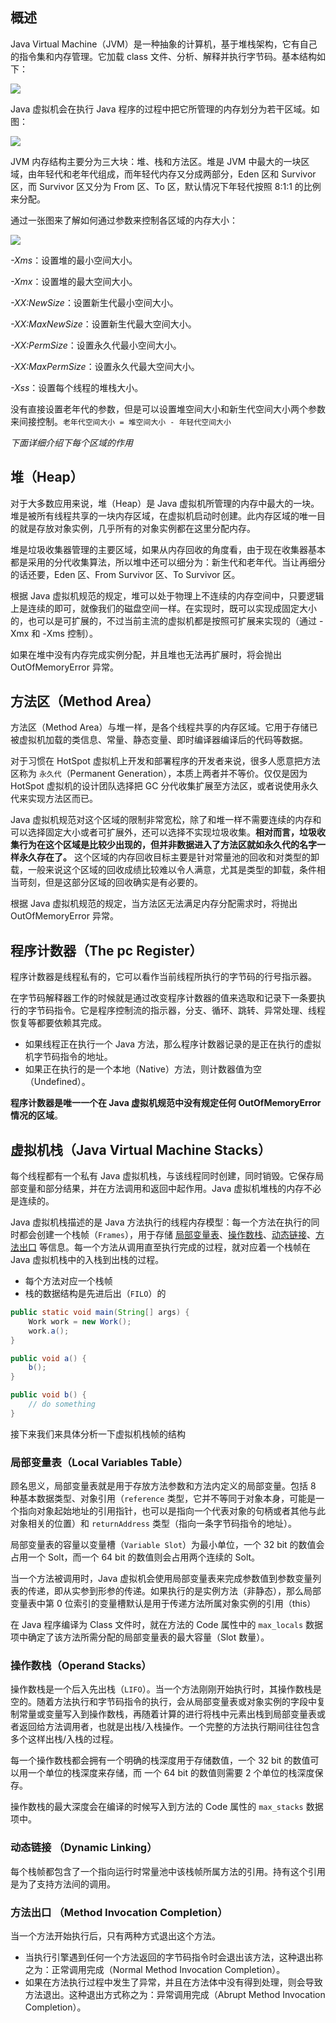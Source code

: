 ## 概述

Java Virtual Machine（JVM）是一种抽象的计算机，基于堆栈架构，它有自己的指令集和内存管理。它加载 class 文件、分析、解释并执行字节码。基本结构如下：

![](https://uposs.justokay.cn/pic/7778a2a9cd8015fa611be7cde1789cb6.png)

Java 虚拟机会在执行 Java 程序的过程中把它所管理的内存划分为若干区域。如图：

![](https://uposs.justokay.cn/pic/93d911980e7b77876e805ddf3632fdf5.png)

JVM 内存结构主要分为三大块：堆、栈和方法区。堆是 JVM 中最大的一块区域，由年轻代和老年代组成，而年轻代内存又分成两部分，Eden 区和 Survivor 区，而 Survivor 区又分为 From 区、To 区，默认情况下年轻代按照 8:1:1 的比例来分配。

通过一张图来了解如何通过参数来控制各区域的内存大小：

![](https://uposs.justokay.cn/pic/78f8eb4e67f1bf3d93cfd257be090683.png)

*-Xms*：设置堆的最小空间大小。

*-Xmx*：设置堆的最大空间大小。

*-XX:NewSize*：设置新生代最小空间大小。

*-XX:MaxNewSize*：设置新生代最大空间大小。

*-XX:PermSize*：设置永久代最小空间大小。

*-XX:MaxPermSize*：设置永久代最大空间大小。

*-Xss*：设置每个线程的堆栈大小。

没有直接设置老年代的参数，但是可以设置堆空间大小和新生代空间大小两个参数来间接控制。`老年代空间大小 = 堆空间大小 - 年轻代空间大小`

*下面详细介绍下每个区域的作用*

## 堆（Heap）

对于大多数应用来说，堆（Heap）是 Java 虚拟机所管理的内存中最大的一块。堆是被所有线程共享的一块内存区域，在虚拟机启动时创建。此内存区域的唯一目的就是存放对象实例，几乎所有的对象实例都在这里分配内存。

堆是垃圾收集器管理的主要区域，如果从内存回收的角度看，由于现在收集器基本都是采用的分代收集算法，所以堆中还可以细分为：新生代和老年代。当让再细分的话还要，Eden 区、From Survivor 区、To Survivor 区。

根据 Java 虚拟机规范的规定，堆可以处于物理上不连续的内存空间中，只要逻辑上是连续的即可，就像我们的磁盘空间一样。在实现时，既可以实现成固定大小的，也可以是可扩展的，不过当前主流的虚拟机都是按照可扩展来实现的（通过 -Xmx 和 -Xms 控制）。

如果在堆中没有内存完成实例分配，并且堆也无法再扩展时，将会抛出 OutOfMemoryError 异常。

## 方法区（Method Area）

方法区（Method Area）与堆一样，是各个线程共享的内存区域。它用于存储已被虚拟机加载的类信息、常量、静态变量、即时编译器编译后的代码等数据。

对于习惯在 HotSpot 虚拟机上开发和部署程序的开发者来说，很多人愿意把方法区称为 `永久代`（Permanent Generation），本质上两者并不等价。仅仅是因为 HotSpot 虚拟机的设计团队选择把 GC 分代收集扩展至方法区，或者说使用永久代来实现方法区而已。

Java 虚拟机规范对这个区域的限制非常宽松，除了和堆一样不需要连续的内存和可以选择固定大小或者可扩展外，还可以选择不实现垃圾收集。**相对而言，垃圾收集行为在这个区域是比较少出现的，但并非数据进入了方法区就如永久代的名字一样永久存在了。** 这个区域的内存回收目标主要是针对常量池的回收和对类型的卸载，一般来说这个区域的回收成绩比较难以令人满意，尤其是类型的卸载，条件相当苛刻，但是这部分区域的回收确实是有必要的。

根据 Java 虚拟机规范的规定，当方法区无法满足内存分配需求时，将抛出 OutOfMemoryError 异常。 

## 程序计数器（The pc Register）

程序计数器是线程私有的，它可以看作当前线程所执行的字节码的行号指示器。

在字节码解释器工作的时候就是通过改变程序计数器的值来选取和记录下一条要执行的字节码指令。它是程序控制流的指示器，分支、循环、跳转、异常处理、线程恢复等都要依赖其完成。

- 如果线程正在执行一个 Java 方法，那么程序计数器记录的是正在执行的虚拟机字节码指令的地址。
- 如果正在执行的是一个本地（Native）方法，则计数器值为空（Undefined）。

**程序计数器是唯一一个在 Java 虚拟机规范中没有规定任何 OutOfMemoryError 情况的区域**。

## 虚拟机栈（Java Virtual Machine Stacks）

每个线程都有一个私有 Java 虚拟机栈，与该线程同时创建，同时销毁。它保存局部变量和部分结果，并在方法调用和返回中起作用。Java 虚拟机堆栈的内存不必是连续的。

Java 虚拟机栈描述的是 Java 方法执行的线程内存模型：每一个方法在执行的同时都会创建一个栈帧（`Frames`），用于存储 [局部变量表](#局部变量表local-variables-table)、[操作数栈](#操作数栈operand-stacks)、[动态链接](#动态链接-dynamic-linking)、[方法出口](#方法出口-method-invocation-completion) 等信息。每一个方法从调用直至执行完成的过程，就对应着一个栈帧在 Java 虚拟机栈中的入栈到出栈的过程。

- 每个方法对应一个栈帧
- 栈的数据结构是先进后出（`FILO`）的

```java
public static void main(String[] args) {
    Work work = new Work();
    work.a();
}

public void a() {
    b();
}

public void b() {
    // do something
}
```

接下来我们来具体分析一下虚拟机栈帧的结构

### 局部变量表（Local Variables Table）

顾名思义，局部变量表就是用于存放方法参数和方法内定义的局部变量。包括 8 种基本数据类型、对象引用（`reference` 类型，它并不等同于对象本身，可能是一个指向对象起始地址的引用指针，也可以是指向一个代表对象的句柄或者其他与此对象相关的位置）和 `returnAddress` 类型（指向一条字节码指令的地址）。

局部变量表的容量以变量槽（`Variable Slot`）为最小单位，一个 32 bit 的数值会占用一个 Solt，而一个 64 bit 的数值则会占用两个连续的 Solt。

当一个方法被调用时，Java 虚拟机会使用局部变量表来完成参数值到参数变量列表的传递，即从实参到形参的传递。如果执行的是实例方法（非静态），那么局部变量表中第 0 位索引的变量槽默认是用于传递方法所属对象实例的引用（this）

在 Java 程序编译为 Class 文件时，就在方法的 Code 属性中的 `max_locals` 数据项中确定了该方法所需分配的局部变量表的最大容量（Slot 数量）。

### 操作数栈（Operand Stacks）

操作数栈是一个后入先出栈（`LIFO`）。当一个方法刚刚开始执行时，其操作数栈是空的。随着方法执行和字节码指令的执行，会从局部变量表或对象实例的字段中复制常量或变量写入到操作数栈，再随着计算的进行将栈中元素出栈到局部变量表或者返回给方法调用者，也就是出栈/入栈操作。一个完整的方法执行期间往往包含多个这样出栈/入栈的过程。

每一个操作数栈都会拥有一个明确的栈深度用于存储数值，一个 32 bit 的数值可以用一个单位的栈深度来存储，而 一个 64 bit 的数值则需要 2 个单位的栈深度保存。

操作数栈的最大深度会在编译的时候写入到方法的 Code 属性的 `max_stacks` 数据项中。

### 动态链接 （Dynamic Linking）

每个栈帧都包含了一个指向运行时常量池中该栈帧所属方法的引用。持有这个引用是为了支持方法间的调用。

### 方法出口 （Method Invocation Completion）

当一个方法开始执行后，只有两种方式退出这个方法。

- 当执行引擎遇到任何一个方法返回的字节码指令时会退出该方法，这种退出称之为：正常调用完成（Normal Method Invocation Completion）。
- 如果在方法执行过程中发生了异常，并且在方法体中没有得到处理，则会导致方法退出。这种退出方式称之为：异常调用完成（Abrupt Method Invocation Completion）。
